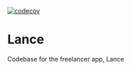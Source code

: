 [![codecov](https://codecov.io/gh/dreadnought147/Lance/branch/backend-api/graph/badge.svg)](https://codecov.io/gh/your-username/your-repo)
# Lance
Codebase for the freelancer app, Lance
